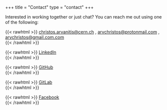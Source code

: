 +++
title = "Contact"
type = "contact"
+++

Interested in working together or just chat? You can reach me out using one of the following:


{{< rawhtml >}}
	<i class="fas fa-envelope"></i><span>&#32;</span><a href="mailto:arvchristos@protonmail.com" target="_blank">christos.arvanitis@cern.ch</a>
	, <a href="mailto:arvchristos@protonmail.com" target="_blank">arvchristos@protonmail.com</a>
	, </i><span>&#32;</span><a href="mailto:arvchristos@protonmail.com" target="_blank">arvchristos@gmail.com.com</a>
	<br>
{{< /rawhtml >}}

{{< rawhtml >}}
	<i class="fab fa-linkedin"></i><span>&#32;</span><a href="https://www.linkedin.com/in/arvchristos/" target="_blank">LinkedIn</a>
	<br>
{{< /rawhtml >}}

{{< rawhtml >}}
	<i class="fab fa-github"></i><span>&#32;</span><a href="https://www.github.com/arvchristos" target="_blank">GitHub</a>
	<br>
{{< /rawhtml >}}

{{< rawhtml >}}
	<i class="fab fa-gitlab"></i><span>&#32;</span><a href="https://www.gitlab.com/arvchristos" target="_blank">GitLab</a>
	<br>
{{< /rawhtml >}}

{{< rawhtml >}}
	<i class="fab fa-facebook"></i><span>&#32;</span><a href="https://www.facebook.com/arvchristos" target="_blank">Facebook</a>
	<br>
{{< /rawhtml >}}
